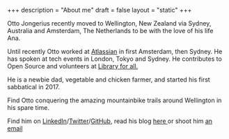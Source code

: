 +++
description = "About me"
draft = false
layout = "static"
+++

Otto Jongerius recently moved to Wellington, New Zealand via Sydney, Australia and Amsterdam, The Netherlands to be with the love of his life Ana.

Until recently Otto worked at <a href=http://www.atlassian.com>Atlassian</a> in first Amsterdam, then Sydney. He has spoken at tech events in London, Tokyo 
and Sydney. He contributes to Open Source and volunteers at <a href=http://www.libraryforall.org>Library for all.</a>

He is  a newbie dad, vegetable and chicken farmer, and started his first sabbatical in 2017.

Find Otto conquering the amazing mountainbike trails around Wellington in his spare time.

Find him on [LinkedIn](https://www.linkedin.com/in/ottojongerius)/[Twitter](https://twitter.com/xzu)/[GitHub](https://github.com/ojongerius), read his blog <a href="/post"> here </a> or shoot him <a href="mailto:otto+blog@0tt0.net">an email</a>